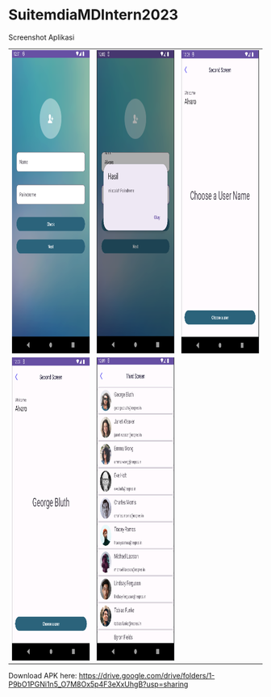 # SuitemdiaMDIntern2023

Screenshot Aplikasi
<table>
  <tr>
    <td> <img src="https://github.com/alvfo/SuitemdiaMDIntern2023/blob/master/fotoApp/screen1.PNG"  alt="1" width = 270px height = 600px ></td>
    <td> <img src="https://github.com/alvfo/SuitemdiaMDIntern2023/blob/master/fotoApp/screen1-palindrome.PNG"  alt="2" width = 270px height = 600px ></td>
    <td> <img src="https://github.com/alvfo/SuitemdiaMDIntern2023/blob/master/fotoApp/screen2.PNG"  alt="3" width = 270px height = 600px ></td>
   </tr> 
   <tr>
      <td> <img src="https://github.com/alvfo/SuitemdiaMDIntern2023/blob/master/fotoApp/screen2-selected-username.PNG"  alt="4" width = 270px height = 600px ></td>
      <td> <img src="https://github.com/alvfo/SuitemdiaMDIntern2023/blob/master/fotoApp/screen3.PNG"  alt="5" width = 270px height = 600px ></td>
  </tr>
</table>

Download APK here: https://drive.google.com/drive/folders/1-P9bO1PGNi1n5_O7M8Ox5p4F3eXxUhgB?usp=sharing 
